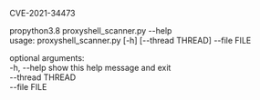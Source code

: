 CVE-2021-34473 

propython3.8 proxyshell_scanner.py --help</br>
usage: proxyshell_scanner.py [-h] [--thread THREAD] --file FILE</br>

optional arguments:</br>
  -h, --help       show this help message and exit</br>
  --thread THREAD</br>
  --file FILE</br>
